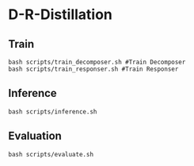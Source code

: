 # D-R-Distillation

## Train
```shell
bash scripts/train_decomposer.sh #Train Decomposer
bash scripts/train_responser.sh #Train Responser
```

## Inference
```shell
bash scripts/inference.sh
```

## Evaluation
```shell
bash scripts/evaluate.sh
```